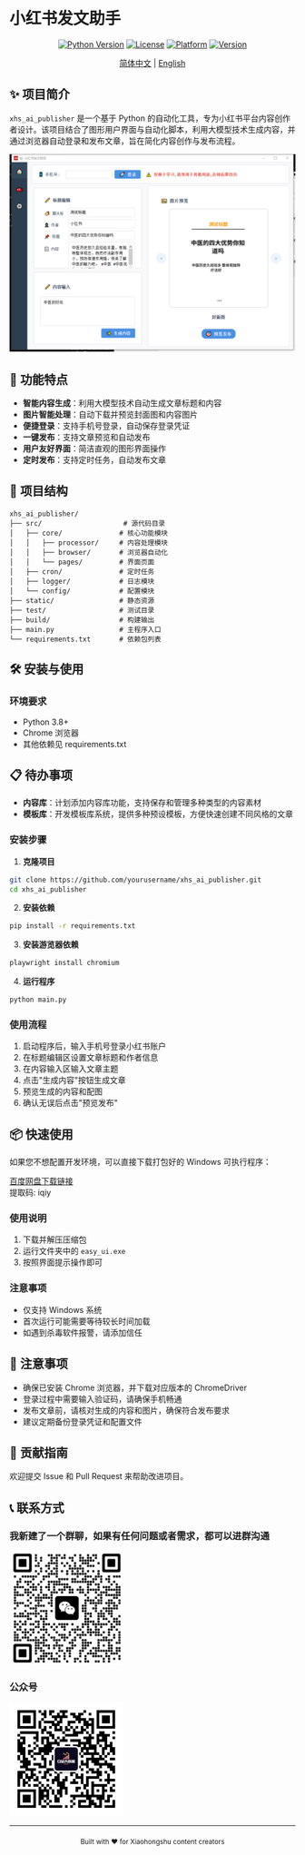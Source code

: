 # 小红书发文助手

<div align="center">

[![Python Version](https://img.shields.io/badge/python-3.8+-blue.svg)](https://www.python.org/downloads/)
[![License](https://img.shields.io/badge/license-Apache%202.0-green.svg)](LICENSE)
[![Platform](https://img.shields.io/badge/platform-Windows-lightgrey.svg)](https://www.microsoft.com/windows)
[![Version](https://img.shields.io/badge/version-1.0.0-orange.svg)](https://github.com/yourusername/xhs_ai_publisher/releases)

[简体中文](./readme.md) | [English](./readme_en.md)

</div>

## ✨ 项目简介

`xhs_ai_publisher` 是一个基于 Python 的自动化工具，专为小红书平台内容创作者设计。该项目结合了图形用户界面与自动化脚本，利用大模型技术生成内容，并通过浏览器自动登录和发布文章，旨在简化内容创作与发布流程。

![软件界面效果](./images/ui.png)

## 🚀 功能特点

- **智能内容生成**：利用大模型技术自动生成文章标题和内容
- **图片智能处理**：自动下载并预览封面图和内容图片
- **便捷登录**：支持手机号登录，自动保存登录凭证
- **一键发布**：支持文章预览和自动发布
- **用户友好界面**：简洁直观的图形界面操作
- **定时发布**：支持定时任务，自动发布文章

## 📁 项目结构

```
xhs_ai_publisher/
├── src/                    # 源代码目录
│   ├── core/              # 核心功能模块
│   │   ├── processor/     # 内容处理模块
│   │   ├── browser/       # 浏览器自动化
│   │   └── pages/         # 界面页面
│   ├── cron/              # 定时任务
│   ├── logger/            # 日志模块
│   └── config/            # 配置模块
├── static/                # 静态资源
├── test/                  # 测试目录
├── build/                 # 构建输出
├── main.py                # 主程序入口
└── requirements.txt       # 依赖包列表
```

## 🛠️ 安装与使用

### 环境要求

- Python 3.8+
- Chrome 浏览器
- 其他依赖见 requirements.txt

## 📋 待办事项

- **内容库**：计划添加内容库功能，支持保存和管理多种类型的内容素材
- **模板库**：开发模板库系统，提供多种预设模板，方便快速创建不同风格的文章


### 安装步骤

1. **克隆项目**
```bash
git clone https://github.com/yourusername/xhs_ai_publisher.git
cd xhs_ai_publisher
```

2. **安装依赖**
```bash
pip install -r requirements.txt
```
3. **安装游览器依赖**
```bash
playwright install chromium
```
4. **运行程序**
```bash
python main.py
```

### 使用流程

1. 启动程序后，输入手机号登录小红书账户
2. 在标题编辑区设置文章标题和作者信息
3. 在内容输入区输入文章主题
4. 点击"生成内容"按钮生成文章
5. 预览生成的内容和配图
6. 确认无误后点击"预览发布"

## 📦 快速使用

如果您不想配置开发环境，可以直接下载打包好的 Windows 可执行程序：

[百度网盘下载链接](https://pan.baidu.com/s/1rIQ-ZgyHYN_ncVXlery4yQ)  
提取码: iqiy

### 使用说明
1. 下载并解压压缩包
2. 运行文件夹中的 `easy_ui.exe`
3. 按照界面提示操作即可

### 注意事项
- 仅支持 Windows 系统
- 首次运行可能需要等待较长时间加载
- 如遇到杀毒软件报警，请添加信任

## 📝 注意事项

- 确保已安装 Chrome 浏览器，并下载对应版本的 ChromeDriver
- 登录过程中需要输入验证码，请确保手机畅通
- 发布文章前，请核对生成的内容和图片，确保符合发布要求
- 建议定期备份登录凭证和配置文件

## 🤝 贡献指南

欢迎提交 Issue 和 Pull Request 来帮助改进项目。

## 📞 联系方式


### 我新建了一个群聊，如果有任何问题或者需求，都可以进群沟通
<img src="images/wechat_talking.jpg" width="200" height="200">

### 公众号
<img src="images/mp_qr.jpg" width="200" height="200">

---   

<div align="center">
  <sub>Built with ❤️ for Xiaohongshu content creators</sub>
</div>
